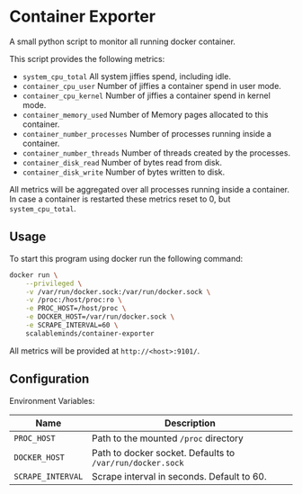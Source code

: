 # Container Exporter

A small python script to monitor all running docker container.

This script provides the following metrics:

- `system_cpu_total` All system jiffies spend, including idle.
- `container_cpu_user` Number of jiffies a container spend in user mode. 
- `container_cpu_kernel` Number of jiffies a container spend in kernel mode. 
- `container_memory_used` Number of Memory pages allocated to this container. 
- `container_number_processes` Number of processes running inside a container.
- `container_number_threads` Number of threads created by the processes.
- `container_disk_read` Number of bytes read from disk.
- `container_disk_write` Number of bytes written to disk.

All metrics will be aggregated over all processes running inside a container.
In case a container is restarted these metrics reset to 0, but `system_cpu_total`.

## Usage

To start this program using docker run the following command:

```sh
docker run \
    --privileged \
    -v /var/run/docker.sock:/var/run/docker.sock \
    -v /proc:/host/proc:ro \
    -e PROC_HOST=/host/proc \
    -e DOCKER_HOST=/var/run/docker.sock \
    -e SCRAPE_INTERVAL=60 \
    scalableminds/container-exporter
```

All metrics will be provided at `http://<host>:9101/`.

## Configuration

Environment Variables:

| Name | Description |
|------|-------------|
| `PROC_HOST` | Path to the mounted `/proc` directory |
| `DOCKER_HOST` | Path to docker socket. Defaults to `/var/run/docker.sock` |
| `SCRAPE_INTERVAL` | Scrape interval in seconds. Default to 60. |
